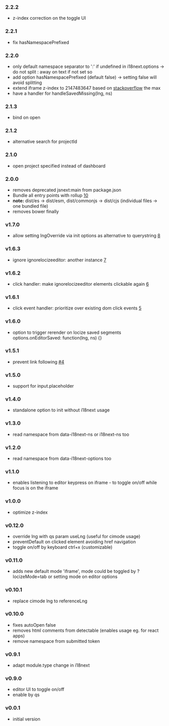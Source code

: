 ### 2.2.2

- z-index correction on the toggle UI

### 2.2.1

- fix hasNamespacePrefixed

### 2.2.0

- only default namespace separator to ':' if undefined in i18next.options -> do not split : away on text if not set so
- add option hasNamespacePrefixed (default false) -> setting false will avoid splitting
- extend iframe z-index to 2147483647 based on [stackoverflow](https://stackoverflow.com/questions/491052/minimum-and-maximum-value-of-z-index/25461690) the max
- have a handler for handleSavedMissing(lng, ns)

### 2.1.3

- bind on open

### 2.1.2

- alternative search for projectId

### 2.1.0

- open project specified instead of dashboard

### 2.0.0

- removes deprecated jsnext:main from package.json
- Bundle all entry points with rollup [10](https://github.com/locize/locize-editor/pull/10)
- **note:** dist/es -> dist/esm, dist/commonjs -> dist/cjs (individual files -> one bundled file)
- removes bower finally

### v1.7.0

- allow setting lngOverride via init options as alternative to querystring [8](https://github.com/locize/locize-editor/pull/8)

### v1.6.3

- ignore ignorelocizeeditor: another instance [7](https://github.com/locize/locize-editor/pull/7)

### v1.6.2

- click handler: make ignorelocizeeditor elements clickable again [6](https://github.com/locize/locize-editor/pull/6)

### v1.6.1

- click event handler: prioritize over existing dom click events [5](https://github.com/locize/locize-editor/pull/5)

### v1.6.0

- option to trigger rerender on locize saved segments options.onEditorSaved: function(lng, ns) {}

### v1.5.1

- prevent link following [#4](https://github.com/locize/locize-editor/pull/4)

### v1.5.0

- support for input.placeholder

### v1.4.0

- standalone option to init without i18next usage

### v1.3.0

- read namespace from data-i18next-ns or i18next-ns too

### v1.2.0

- read namespace from data-i18next-options too

### v1.1.0

- enables listening to editor keypress on iframe - to toggle on/off while focus is on the iframe

### v1.0.0

- optimize z-index

### v0.12.0

- override lng with qs param useLng (useful for cimode usage)
- preventDefault on clicked element avoiding href navigation
- toggle on/off by keyboard ctrl+x (customizable)

### v0.11.0

- adds new default mode 'iframe', mode could be toggled by ?locizeMode=tab or setting mode on editor options

### v0.10.1

- replace cimode lng to referenceLng

### v0.10.0

- fixes autoOpen false
- removes html comments from detectable (enables usage eg. for react apps)
- remove namespace from submitted token

### v0.9.1

- adapt module.type change in i18next

### v0.9.0

- editor UI to toggle on/off
- enable by qs

### v0.0.1

- initial version
